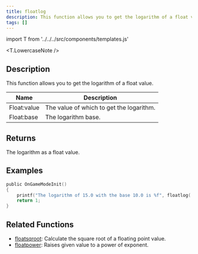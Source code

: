 ```yaml
---
title: floatlog
description: This function allows you to get the logarithm of a float value.
tags: []
---
```


import T from '../../../src/components/templates.js'

<T.LowercaseNote />

## Description

This function allows you to get the logarithm of a float value.

| Name        | Description                              |
| ----------- | ---------------------------------------- |
| Float:value | The value of which to get the logarithm. |
| Float:base  | The logarithm base.                      |

## Returns

The logarithm as a float value.

## Examples

```c
public OnGameModeInit()
{
    printf("The logarithm of 15.0 with the base 10.0 is %f", floatlog( 15.0, 10.0 ));
    return 1;
}
```

## Related Functions

- [floatsqroot](floatsqroot): Calculate the square root of a floating point value.
- [floatpower](floatpower): Raises given value to a power of exponent.
